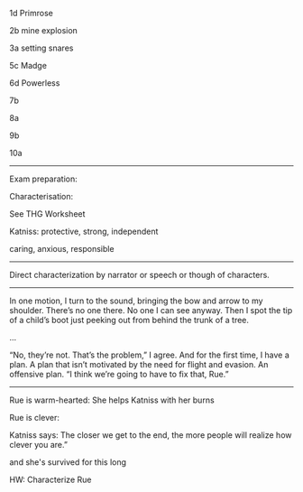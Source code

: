 1d Primrose

2b mine explosion

3a setting snares

5c Madge

6d Powerless

7b

8a

9b

10a

---

Exam preparation:

Characterisation:

See THG Worksheet


Katniss: protective, strong, independent

caring, anxious, responsible

---

Direct characterization by narrator or speech or though of characters.

---

In one motion, I turn to the sound, bringing the bow and arrow to my shoulder. There’s no one there. No one I can see anyway. Then I spot the tip of a child’s boot just peeking out from behind the trunk of a tree.

...


“No, they’re not. That’s the problem,” I agree. And for the first time, I have a plan. A plan that isn’t motivated by the need for flight and evasion. An offensive plan. “I think we’re going to have to fix that, Rue.”


---

Rue is warm-hearted: She helps Katniss with her burns

Rue is clever:

Katniss says: The closer we get to the end, the more people will realize how clever you are.”

and she's survived for this long




HW: Characterize Rue